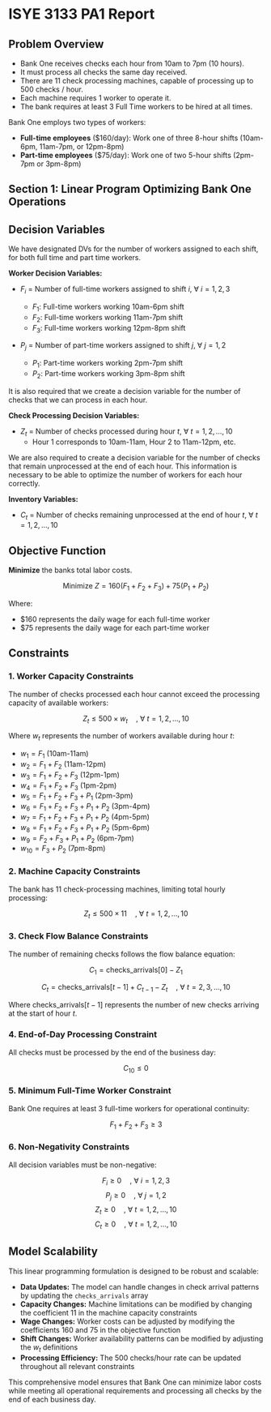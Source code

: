 # ISYE 3133 PA1 Report

## Problem Overview

- Bank One  receives checks each hour from 10am to 7pm (10 hours). 
- It must process all checks the same day received.
- There are 11 check processing machines, capable of processing up to 500 checks / hour. 
- Each machine requires 1 worker to operate it.
- The bank requires at least 3 Full Time workers to be hired at all times.

Bank One employs two types of workers:
- **Full-time employees** ($160/day): Work one of three 8-hour shifts (10am-6pm, 11am-7pm, or 12pm-8pm)
- **Part-time employees** ($75/day): Work one of two 5-hour shifts (2pm-7pm or 3pm-8pm)


## Section 1: Linear Program Optimizing Bank One Operations

## Decision Variables

We have designated DVs for the number of workers assigned to each shift, for both full time and part time workers.

**Worker Decision Variables:**
- $F_i$ = Number of full-time workers assigned to shift $i$, ∀ $i = 1, 2, 3$
  - $F_1$: Full-time workers working 10am-6pm shift
  - $F_2$: Full-time workers working 11am-7pm shift
  - $F_3$: Full-time workers working 12pm-8pm shift

- $P_j$ = Number of part-time workers assigned to shift $j$, ∀ $j = 1, 2$
  - $P_1$: Part-time workers working 2pm-7pm shift
  - $P_2$: Part-time workers working 3pm-8pm shift

It is also required that we create a decision variable for the number of checks that we can process in each hour. 

**Check Processing Decision Variables:**
- $Z_t$ = Number of checks processed during hour $t$, ∀ $t = 1, 2, \ldots, 10$
  - Hour 1 corresponds to 10am-11am, Hour 2 to 11am-12pm, etc.


We are also required to create a decision variable for the number of checks that remain unprocessed at the end of each hour. This information is necessary to be able to optimize the number of workers for each hour correctly. 

**Inventory Variables:**
- $C_t$ = Number of checks remaining unprocessed at the end of hour $t$, ∀ $t = 1, 2, \ldots, 10$


## Objective Function

**Minimize** the banks total labor costs. 

$$\text{Minimize } Z = 160(F_1 + F_2 + F_3) + 75(P_1 + P_2)$$

Where:
- $160 represents the daily wage for each full-time worker
- $75 represents the daily wage for each part-time worker

## Constraints

### 1. Worker Capacity Constraints
The number of checks processed each hour cannot exceed the processing capacity of available workers:

$$Z_t \leq 500 \times w_t \quad \text{, ∀ } t = 1, 2, \ldots, 10$$

Where $w_t$ represents the number of workers available during hour $t$:
- $w_1 = F_1$ (10am-11am)
- $w_2 = F_1 + F_2$ (11am-12pm)
- $w_3 = F_1 + F_2 + F_3$ (12pm-1pm)
- $w_4 = F_1 + F_2 + F_3$ (1pm-2pm)
- $w_5 = F_1 + F_2 + F_3 + P_1$ (2pm-3pm)
- $w_6 = F_1 + F_2 + F_3 + P_1 + P_2$ (3pm-4pm)
- $w_7 = F_1 + F_2 + F_3 + P_1 + P_2$ (4pm-5pm)
- $w_8 = F_1 + F_2 + F_3 + P_1 + P_2$ (5pm-6pm)
- $w_9 = F_2 + F_3 + P_1 + P_2$ (6pm-7pm)
- $w_{10} = F_3 + P_2$ (7pm-8pm)

### 2. Machine Capacity Constraints
The bank has 11 check-processing machines, limiting total hourly processing:

$$Z_t \leq 500 \times 11 \quad \text{, ∀ } t = 1, 2, \ldots, 10$$

### 3. Check Flow Balance Constraints
The number of remaining checks follows the flow balance equation:

$$C_1 = \text{checks\_arrivals}[0] - Z_1$$

$$C_t = \text{checks\_arrivals}[t-1] + C_{t-1} - Z_t \quad \text{, ∀ } t = 2, 3, \ldots, 10$$

Where $\text{checks\_arrivals}[t-1]$ represents the number of new checks arriving at the start of hour $t$.

### 4. End-of-Day Processing Constraint
All checks must be processed by the end of the business day:

$$C_{10} \leq 0$$

### 5. Minimum Full-Time Worker Constraint
Bank One requires at least 3 full-time workers for operational continuity:

$$F_1 + F_2 + F_3 \geq 3$$

### 6. Non-Negativity Constraints
All decision variables must be non-negative:

$$F_i \geq 0 \quad \text{, ∀ } i = 1, 2, 3$$
$$P_j \geq 0 \quad \text{, ∀ } j = 1, 2$$
$$Z_t \geq 0 \quad \text{, ∀ } t = 1, 2, \ldots, 10$$
$$C_t \geq 0 \quad \text{, ∀ } t = 1, 2, \ldots, 10$$

## Model Scalability

This linear programming formulation is designed to be robust and scalable:

- **Data Updates:** The model can handle changes in check arrival patterns by updating the `checks_arrivals` array
- **Capacity Changes:** Machine limitations can be modified by changing the coefficient 11 in the machine capacity constraints
- **Wage Changes:** Worker costs can be adjusted by modifying the coefficients 160 and 75 in the objective function
- **Shift Changes:** Worker availability patterns can be modified by adjusting the $w_t$ definitions
- **Processing Efficiency:** The 500 checks/hour rate can be updated throughout all relevant constraints

This comprehensive model ensures that Bank One can minimize labor costs while meeting all operational requirements and processing all checks by the end of each business day.
